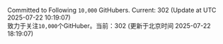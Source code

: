 Committed to Following `10,000` GitHubers. Current: <!-- FOLLOWING_COUNT -->302<!-- FOLLOWING_COUNT --> (Update at UTC <!-- LAST_UPDATED -->2025-07-22 10:19:07<!-- LAST_UPDATED -->)<br>
致力于关注`10,000`个GitHuber。当前：<!-- FOLLOWING_COUNT -->302<!-- FOLLOWING_COUNT --> (更新于北京时间 <!-- LAST_UPDATED_CST -->2025-07-22 18:19:07<!-- LAST_UPDATED_CST -->)
